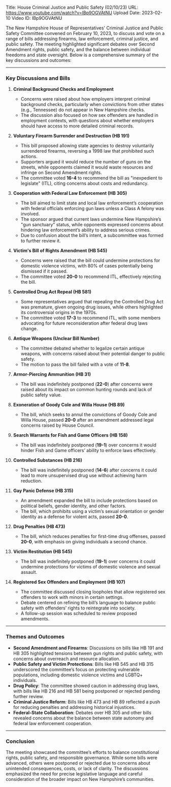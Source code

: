 Title: House Criminal Justice and Public Safety (02/10/23)
URL: https://www.youtube.com/watch?v=IBp9OGVAtNU
Upload Date: 2023-02-10
Video ID: IBp9OGVAtNU

The New Hampshire House of Representatives' Criminal Justice and Public Safety Committee convened on February 10, 2023, to discuss and vote on a range of bills addressing firearms, law enforcement, criminal justice, and public safety. The meeting highlighted significant debates over Second Amendment rights, public safety, and the balance between individual freedoms and state oversight. Below is a comprehensive summary of the key discussions and outcomes:

---

### **Key Discussions and Bills**

1. **Criminal Background Checks and Employment**  
   - Concerns were raised about how employers interpret criminal background checks, particularly when convictions from other states (e.g., Tennessee) do not appear in New Hampshire checks.  
   - The discussion also focused on how sex offenders are handled in employment contexts, with questions about whether employers should have access to more detailed criminal records.

2. **Voluntary Firearm Surrender and Destruction (HB 191)**  
   - This bill proposed allowing state agencies to destroy voluntarily surrendered firearms, reversing a 1998 law that prohibited such actions.  
   - Supporters argued it would reduce the number of guns on the streets, while opponents claimed it would waste resources and infringe on Second Amendment rights.  
   - The committee voted **16-4** to recommend the bill as "inexpedient to legislate" (ITL), citing concerns about costs and redundancy.

3. **Cooperation with Federal Law Enforcement (HB 305)**  
   - The bill aimed to limit state and local law enforcement’s cooperation with federal officials enforcing gun laws unless a Class A felony was involved.  
   - The sponsor argued that current laws undermine New Hampshire’s "gun sanctuary" status, while opponents expressed concerns about hindering law enforcement’s ability to address serious crimes.  
   - Due to confusion about the bill’s intent, a subcommittee was formed to further review it.

4. **Victim's Bill of Rights Amendment (HB 545)**  
   - Concerns were raised that the bill could undermine protections for domestic violence victims, with 80% of cases potentially being dismissed if it passed.  
   - The committee voted **20-0** to recommend ITL, effectively rejecting the bill.

5. **Controlled Drug Act Repeal (HB 581)**  
   - Some representatives argued that repealing the Controlled Drug Act was premature, given ongoing drug issues, while others highlighted its controversial origins in the 1970s.  
   - The committee voted **17-3** to recommend ITL, with some members advocating for future reconsideration after federal drug laws change.

6. **Antique Weapons (Unclear Bill Number)**  
   - The committee debated whether to legalize certain antique weapons, with concerns raised about their potential danger to public safety.  
   - The motion to pass the bill failed with a vote of **11-8**.

7. **Armor-Piercing Ammunition (HB 31)**  
   - The bill was indefinitely postponed (**22-0**) after concerns were raised about its impact on common hunting rounds and lack of public safety value.

8. **Exoneration of Goody Cole and Willa House (HB 89)**  
   - The bill, which seeks to annul the convictions of Goody Cole and Willa House, passed **20-0** after an amendment addressed legal concerns raised by House Council.

9. **Search Warrants for Fish and Game Officers (HB 158)**  
   - The bill was indefinitely postponed (**19-1**) over concerns it would hinder Fish and Game officers’ ability to enforce laws effectively.

10. **Controlled Substances (HB 216)**  
    - The bill was indefinitely postponed (**14-6**) after concerns it could lead to more unsupervised drug use without achieving harm reduction.

11. **Gay Panic Defense (HB 315)**  
    - An amendment expanded the bill to include protections based on political beliefs, gender identity, and other factors.  
    - The bill, which prohibits using a victim’s sexual orientation or gender identity as a defense for violent acts, passed **20-0**.

12. **Drug Penalties (HB 473)**  
    - The bill, which reduces penalties for first-time drug offenses, passed **20-0**, with emphasis on giving individuals a second chance.

13. **Victim Restitution (HB 545)**  
    - The bill was indefinitely postponed (**19-1**) over concerns it could undermine protections for victims of domestic violence and sexual assault.

14. **Registered Sex Offenders and Employment (HB 107)**  
    - The committee discussed closing loopholes that allow registered sex offenders to work with minors in certain settings.  
    - Debate centered on refining the bill’s language to balance public safety with offenders’ rights to reintegrate into society.  
    - A follow-up session was scheduled to review proposed amendments.

---

### **Themes and Outcomes**

- **Second Amendment and Firearms**: Discussions on bills like HB 191 and HB 305 highlighted tensions between gun rights and public safety, with concerns about overreach and resource allocation.  
- **Public Safety and Victim Protections**: Bills like HB 545 and HB 315 underscored the committee’s focus on protecting vulnerable populations, including domestic violence victims and LGBTQ+ individuals.  
- **Drug Policy**: The committee showed caution in addressing drug laws, with bills like HB 216 and HB 581 being postponed or rejected pending further review.  
- **Criminal Justice Reform**: Bills like HB 473 and HB 89 reflected a push for reducing penalties and addressing historical injustices.  
- **Federal-State Collaboration**: Debates over HB 305 and other bills revealed concerns about the balance between state autonomy and federal law enforcement cooperation.

---

### **Conclusion**

The meeting showcased the committee’s efforts to balance constitutional rights, public safety, and responsible governance. While some bills were advanced, others were postponed or rejected due to concerns about unintended consequences, costs, or lack of clarity. The discussions emphasized the need for precise legislative language and careful consideration of the broader impact on New Hampshire’s communities.